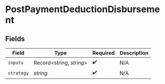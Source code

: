 # PostPaymentDeductionDisbursement


## Fields

| Field                    | Type                     | Required                 | Description              |
| ------------------------ | ------------------------ | ------------------------ | ------------------------ |
| `inputs`                 | Record<string, *string*> | :heavy_check_mark:       | N/A                      |
| `strategy`               | *string*                 | :heavy_check_mark:       | N/A                      |